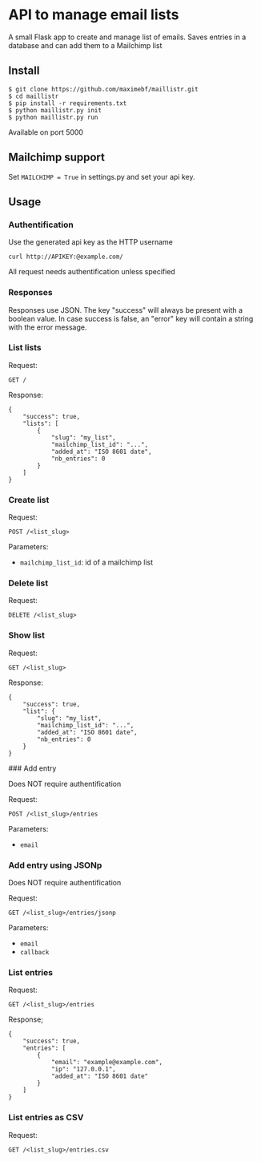 # API to manage email lists

A small Flask app to create and manage list of emails.
Saves entries in a database and can add them to a Mailchimp list

## Install

    $ git clone https://github.com/maximebf/maillistr.git
    $ cd maillistr
    $ pip install -r requirements.txt
    $ python maillistr.py init
    $ python maillistr.py run

Available on port 5000

## Mailchimp support

Set `MAILCHIMP = True` in settings.py and set your api key.

## Usage

### Authentification

Use the generated api key as the HTTP username

    curl http://APIKEY:@example.com/

All request needs authentification unless specified

### Responses

Responses use JSON. The key "success" will always be present with a boolean value.
In case success is false, an "error" key will contain a string with the error message.

### List lists

Request:

    GET /

Response:

    {
        "success": true,
        "lists": [
            {
                "slug": "my_list",
                "mailchimp_list_id": "...",
                "added_at": "ISO 8601 date",
                "nb_entries": 0
            }
        ]
    }

### Create list

Request:

    POST /<list_slug>

Parameters:

 - `mailchimp_list_id`: id of a mailchimp list

### Delete list

Request:
    
    DELETE /<list_slug>

### Show list

Request:

    GET /<list_slug>

Response:

    {
        "success": true,
        "list": {
            "slug": "my_list",
            "mailchimp_list_id": "...",
            "added_at": "ISO 8601 date",
            "nb_entries": 0
        }
    }

### Add entry

Does NOT require authentification

Request:

    POST /<list_slug>/entries

Parameters:

 - `email`

### Add entry using JSONp

Does NOT require authentification

Request:

    GET /<list_slug>/entries/jsonp

Parameters:

 - `email`
 - `callback`

### List entries

Request:

    GET /<list_slug>/entries

Response;

    {
        "success": true,
        "entries": [
            {
                "email": "example@example.com",
                "ip": "127.0.0.1",
                "added_at": "ISO 8601 date"
            }
        ]
    }

### List entries as CSV

Request:

    GET /<list_slug>/entries.csv